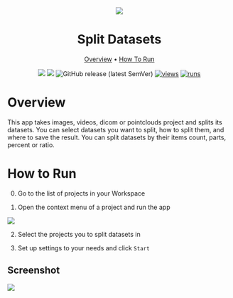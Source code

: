 <div align="center" markdown>
<img src="https://user-images.githubusercontent.com/115161827/209336313-db3b90d5-1b0b-488e-8900-1ed1f33b0b89.jpg"/>  

# Split Datasets

<p align="center">
  <a href="#Overview">Overview</a> •
  <a href="#How-To-Run">How To Run</a> 
</p>

[![](https://img.shields.io/badge/supervisely-ecosystem-brightgreen)](https://ecosystem.supervise.ly/apps/supervisely-ecosystem/split-dataset)
[![](https://img.shields.io/badge/slack-chat-green.svg?logo=slack)](https://supervise.ly/slack)
![GitHub release (latest SemVer)](https://img.shields.io/github/v/release/supervisely-ecosystem/split-dataset)
[![views](https://app.supervise.ly/img/badges/views/supervisely-ecosystem/split-dataset)](https://supervise.ly)
[![runs](https://app.supervise.ly/img/badges/runs/supervisely-ecosystem/split-dataset)](https://supervise.ly)

</div>

# Overview

This app takes images, videos, dicom or pointclouds project and splits its datasets. You can select datasets you want to split, how to split them, and where to save the result. You can split datasets by their items count, parts, percent or ratio.


# How to Run

0. Go to the list of projects in your Workspace

1. Open the context menu of a project and run the app

<img src="xxx">

2. Select the projects you to split datasets in

3. Set up settings to your needs and click `Start`

## Screenshot

<img src="https://user-images.githubusercontent.com/115161827/209338365-aba69911-6e94-446d-973f-a9811ef35458.png">

